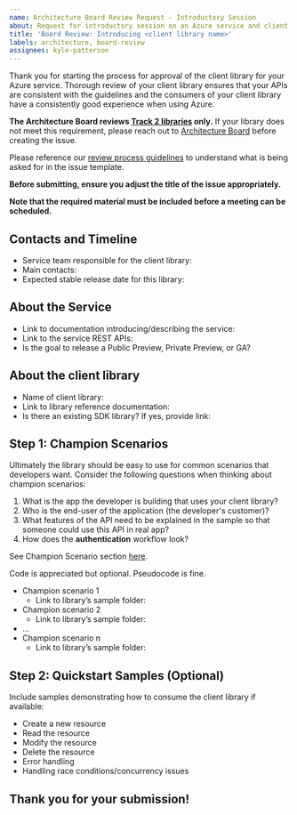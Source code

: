 ```yaml
---
name: Architecture Board Review Request - Introductory Session
about: Request for introductory session on an Azure service and client library with the Architecture Board
title: 'Board Review: Introducing <client library name>'
labels: architecture, board-review
assignees: kyle-patterson
---
```


Thank you for starting the process for approval of the client library for your Azure service.  Thorough review of your client library ensures that your APIs are consistent with the guidelines and the consumers of your client library have a consistently good experience when using Azure. 

**The Architecture Board reviews [Track 2 libraries](https://azure.github.io/azure-sdk/general_introduction.html) only.** If your library does not meet this requirement, please reach out to [Architecture Board](adparch@microsoft.com) before creating the issue. 

Please reference our [review process guidelines](https://azure.github.io/azure-sdk/policies_reviewprocess.html) to understand what is being asked for in the issue template.

**Before submitting, ensure you adjust the title of the issue appropriately.**

**Note that the required material must be included before a meeting can be scheduled.** 

## Contacts and Timeline

* Service team responsible for the client library:
* Main contacts:
* Expected stable release date for this library:

## About the Service 

* Link to documentation introducing/describing the service:
* Link to the service REST APIs: 
* Is the goal to release a Public Preview, Private Preview, or GA? 


## About the client library

* Name of client library:
* Link to library reference documentation:
* Is there an existing SDK library? If yes, provide link: 


## Step 1: Champion Scenarios 

Ultimately the library should be easy to use for common scenarios that developers want. Consider the following questions when thinking about champion scenarios:

1. What is the app the developer is building that uses your client library?
2. Who is the end-user of the application (the developer's customer)?
3. What features of the API need to be explained in the sample so that someone could use this API in real app?
4. How does the **authentication** workflow look? 
   
See Champion Scenario section [here](https://azure.github.io/azure-sdk/policies_reviewprocess.html).

Code is appreciated but optional. Pseudocode is fine.  

* Champion scenario 1
    * Link to library’s sample folder: 
* Champion scenario 2
    * Link to library’s sample folder:
* …
* Champion scenario n
    * Link to library’s sample folder:

## Step 2: Quickstart Samples (Optional)
Include samples demonstrating how to consume the client library if available: 

* Create a new resource
* Read the resource
* Modify the resource
* Delete the resource
* Error handling 
* Handling race conditions/concurrency issues




## Thank you for your submission!
    